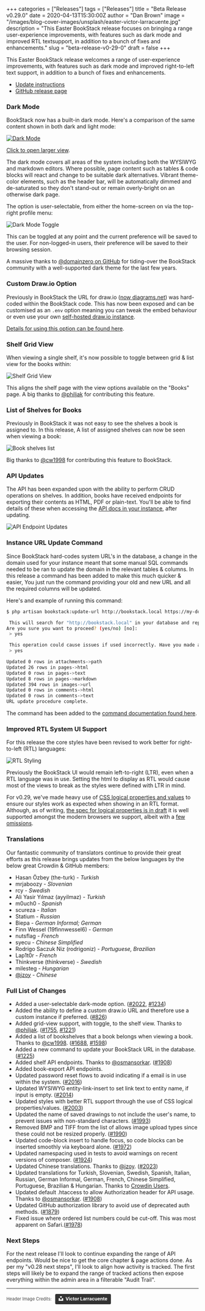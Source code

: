 +++
categories = ["Releases"]
tags = ["Releases"]
title = "Beta Release v0.29.0"
date = 2020-04-13T15:30:00Z
author = "Dan Brown"
image = "/images/blog-cover-images/unsplash/easter-victor-larracuente.jpg"
description = "This Easter BookStack release focuses on bringing a range user-experience improvements, with features such as dark mode and improved RTL textsupport, in addition to a bunch of fixes and enhancements."
slug = "beta-release-v0-29-0"
draft = false
+++

This Easter BookStack release welcomes a range of user-experience improvements, with 
features such as dark mode and improved right-to-left text support, in addition to a bunch
of fixes and enhancements. 

* [Update instructions](https://www.bookstackapp.com/docs/admin/updates)
* [GitHub release page](https://github.com/BookStackApp/BookStack/releases/tag/v0.29.0)


### Dark Mode

BookStack now has a built-in dark mode. Here's a comparison of the same content shown in both dark and light mode:

[![Dark Mode](/images/2020/04/bookstack-dark-mode.png)](/images/2020/04/bookstack-dark-mode.png)

[Click to open larger view](/images/2020/04/bookstack-dark-mode.png).

The dark mode covers all areas of the system including both the WYSIWYG and markdown editors. 
Where possible, page content such as tables & code blocks will react and change to be suitable dark alternatives.
Vibrant theme-color elements, such as the header bar, will be automatically dimmed and de-saturated 
so they don't stand-out or remain overly-bright on an otherwise dark page.

The option is user-selectable, from either the home-screen on via the top-right profile menu:


![Dark Mode Toggle](/images/2020/04/bookstack-dark-mode-toggle.png)

This can be toggled at any point and the current preference will be saved to the user.
For non-logged-in users, their preference will be saved to their browsing session.

A massive thanks to [@domainzero on GitHub](https://github.com/domainzero) for tiding-over the BookStack
community with a well-supported dark theme for the last few years.


### Custom Draw.io Option

Previously in BookStack the URL for draw.io ([now diagrams.net](https://www.diagrams.net/blog/move-diagrams-net)) 
was hard-coded within the BookStack code. This has now been exposed and can be customised as an `.env` option
meaning you can tweak the embed behaviour or even use your own [self-hosted draw.io instance](https://github.com/jgraph/drawio).

[Details for using this option can be found here](/docs/admin/other-config/#custom-drawio-url).

### Shelf Grid View

When viewing a single shelf, it's now possible to toggle between grid & list view
for the books within:

![Shelf Grid View](/images/2020/04/bookstack-shelf-grid.png)

This aligns the shelf page with the view options available on the "Books" page.
A big thanks to [@philjak](https://github.com/BookStackApp/BookStack/pull/1755) for contributing 
this feature.

### List of Shelves for Books

Previously in BookStack it was not easy to see the shelves a book is assigned to. 
In this release, A list of assigned shelves can now be seen when viewing a book:

![Book shelves list](/images/2020/04/bookstack-book-shelves-list.png)

Big thanks to [@cw1998](https://github.com/BookStackApp/BookStack/pull/1688) for contributing
this feature to BookStack.


### API Updates

The API has been expanded upon with the ability to perform CRUD operations on shelves.
In addition, books have received endpoints for exporting their contents as HTML, PDF or plain-text.
You'll be able to find details of these when accessing the [API docs in your instance](/docs/admin/hacking-bookstack/#bookstack-api), after updating.

![API Endpoint Updates](/images/2020/04/bookstack-api-endpoints.png)

### Instance URL Update Command

Since BookStack hard-codes system URL's in the database, a change in the domain 
used for your instance meant that some manual SQL commands needed to be ran to 
update the domain in the relevant tables & columns. In this release a command
has been added to make this much quicker & easier, You just run the command providing 
your old and new URL and all the required columns will be updated.

Here's and example of running this command:

```bash
$ php artisan bookstack:update-url http://bookstack.local https://my-docs.com    

 This will search for "http://bookstack.local" in your database and replace it with  "https://my-docs.com".
Are you sure you want to proceed? (yes/no) [no]:
 > yes

 This operation could cause issues if used incorrectly. Have you made a backup of your existing database? (yes/no) [no]:
 > yes

Updated 0 rows in attachments->path
Updated 26 rows in pages->html
Updated 0 rows in pages->text
Updated 8 rows in pages->markdown
Updated 394 rows in images->url
Updated 0 rows in comments->html
Updated 0 rows in comments->text
URL update procedure complete.
```

The command has been added to the [command documentation found here](/docs/admin/commands/).


### Improved RTL System UI Support

For this release the core styles have been revised to work better for right-to-left (RTL) languages:

![RTL Styling](/images/2020/04/bookstack-rtl.png)

Previously the BookStack UI would remain left-to-right (LTR), even when a RTL language was in use.
Setting the html to display as RTL would cause most of the views to break as the styles were defined with LTR
in mind. 

For v0.29, we've made heavy use of [CSS logical properties and values](https://developer.mozilla.org/en-US/docs/Web/CSS/CSS_Logical_Properties)
to ensure our styles work as expected when showing in an RTL format. Although, as of writing, [the spec for logical properties is in draft](https://drafts.csswg.org/css-logical/) it is well supported amongst the modern browsers we support, albeit with a [few omissions](https://bugs.chromium.org/p/chromium/issues/detail?id=1050751).

### Translations

Our fantastic community of translators continue to provide their great efforts as this release brings updates
from the below languages by the below great Crowdin & GitHub members:

* Hasan Özbey (the-turk) - *Turkish*
* mrjaboozy - *Slovenian*
* rcy - *Swedish*
* Ali Yasir Yılmaz (ayyilmaz) - *Turkish*
* m0uch0 - *Spanish*
* scureza - *Italian*
* Statium - *Russian*
* Biepa - *German Informal; German*
* Finn Wessel (19finnwessel6) - *German*
* nutsflag - *French*
* syecu - *Chinese Simplified*
* Rodrigo Saczuk Niz (rodrigoniz) - *Portuguese, Brazilian*
* Lap1t0r - *French*
* Thinkverse (thinkverse) - *Swedish*
* milesteg - *Hungarian*
* [@jzoy](https://github.com/BookStackApp/BookStack/pull/2023) - *Chinese*

### Full List of Changes

* Added a user-selectable dark-mode option. ([#2022](https://github.com/BookStackApp/BookStack/pull/2022), [#1234](https://github.com/BookStackApp/BookStack/issues/1234))
* Added the ability to define a custom draw.io URL and therefore use a custom instance if preferred. ([#826](https://github.com/BookStackApp/BookStack/issues/826))
* Added grid-view support, with toggle, to the shelf view. Thanks to [@philjak](https://github.com/BookStackApp/BookStack/pull/1755). ([#1755](https://github.com/BookStackApp/BookStack/pull/1755), [#1221](https://github.com/BookStackApp/BookStack/issues/1221))
* Added a list of bookshelves that a book belongs when viewing a book. Thanks to [@cw1998](https://github.com/BookStackApp/BookStack/pull/1688). ([#1688](https://github.com/BookStackApp/BookStack/pull/1688), [#1598](https://github.com/BookStackApp/BookStack/issues/1598))
* Added a new command to update your BookStack URL in the database. ([#1225](https://github.com/BookStackApp/BookStack/issues/1225))
* Added shelf API endpoints. Thanks to [@osmansorkar](https://github.com/BookStackApp/BookStack/pull/1908). ([#1908](https://github.com/BookStackApp/BookStack/pull/1908))
* Added book-export API endpoints.
* Updated password reset flows to avoid indicating if a email is in use within the system. ([#2016](https://github.com/BookStackApp/BookStack/issues/2016))
* Updated WYSIWYG entity-link-insert to set link text to entity name, if input is empty. ([#2014](https://github.com/BookStackApp/BookStack/issues/2014))
* Updated styles with better RTL support through the use of CSS logical properties/values. ([#2003](https://github.com/BookStackApp/BookStack/pull/2003))
* Updated the name of saved drawings to not include the user's name, to prevent issues with non-standard characters. ([#1993](https://github.com/BookStackApp/BookStack/issues/1993))
* Removed BMP and TIFF from the list of allows image upload types since these could not be resized properly. ([#1990](https://github.com/BookStackApp/BookStack/issues/1990))
* Updated code-block insert to handle focus, so code blocks can be inserted smoothly via keyboard alone. ([#1972](https://github.com/BookStackApp/BookStack/issues/1972))
* Updated namespacing used in tests to avoid warnings on recent versions of composer. ([#1924](https://github.com/BookStackApp/BookStack/issues/1924))
* Updated Chinese translations. Thanks to [@jzoy](https://github.com/BookStackApp/BookStack/pull/2023). ([#2023](https://github.com/BookStackApp/BookStack/pull/2023))
* Updated translations for Turkish, Slovenian, Swedish, Spanish, Italian, Russian, German Informal, German, French, Chinese Simplified, Portuguese, Brazilian & Hungarian. Thanks to [Crowdin Users](https://github.com/BookStackApp/BookStack/blob/development/.github/translators.txt).
* Updated default .htaccess to allow Authorization header for API usage. Thanks to [@osmansorkar](https://github.com/BookStackApp/BookStack/pull/1908). ([#1908](https://github.com/BookStackApp/BookStack/pull/1908))
* Updated GitHub authorization library to avoid use of deprecated auth methods. ([#1879](https://github.com/BookStackApp/BookStack/issues/1879))
* Fixed issue where ordered list numbers could be cut-off. This was most apparent on Safari.([#1978](https://github.com/BookStackApp/BookStack/issues/1978))


### Next Steps

For the next release I'll look to continue expanding the range of API endpoints. Would be nice to get the core chapter & page actions done.
As per my "v0.28 next steps", I'll look to align how activity is tracked. The first steps will likely be to expand the range of
tracked actions then expose everything within the admin area in a filterable "Audit Trail".

----

<span style="font-size: 0.8em;opacity:0.8;">Header Image Credits: &nbsp; <a style="background-color:black;color:white;text-decoration:none;padding:4px 6px;font-family:-apple-system, BlinkMacSystemFont, &quot;San Francisco&quot;, &quot;Helvetica Neue&quot;, Helvetica, Ubuntu, Roboto, Noto, &quot;Segoe UI&quot;, Arial, sans-serif;font-size:12px;font-weight:bold;line-height:1.2;display:inline-block;border-radius:3px" href="https://unsplash.com/@victorbrd?utm_medium=referral&amp;utm_campaign=photographer-credit&amp;utm_content=creditBadge" target="_blank" rel="noopener noreferrer" title="Download free do whatever you want high-resolution photos from Victor Larracuente"><span style="display:inline-block;padding:2px 3px"><svg xmlns="http://www.w3.org/2000/svg" style="height:12px;width:auto;position:relative;vertical-align:middle;top:-2px;fill:white" viewBox="0 0 32 32"><title>unsplash-logo</title><path d="M10 9V0h12v9H10zm12 5h10v18H0V14h10v9h12v-9z"></path></svg></span><span style="display:inline-block;padding:2px 3px">Victor Larracuente</span></a></span>
